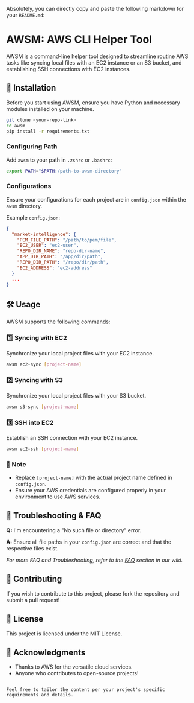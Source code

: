 Absolutely, you can directly copy and paste the following markdown for your `README.md`:


# AWSM: AWS CLI Helper Tool

AWSM is a command-line helper tool designed to streamline routine AWS tasks like syncing local files with an EC2 instance or an S3 bucket, and establishing SSH connections with EC2 instances.

## 🚀 Installation

Before you start using AWSM, ensure you have Python and necessary modules installed on your machine.

```bash
git clone <your-repo-link>
cd awsm
pip install -r requirements.txt
```

### Configuring Path

Add `awsm` to your path in `.zshrc` or `.bashrc`:

```bash
export PATH="$PATH:/path-to-awsm-directory"
```

### Configurations

Ensure your configurations for each project are in `config.json` within the `awsm` directory.

Example `config.json`:

```json
{
  "market-intelligence": {
    "PEM_FILE_PATH": "/path/to/pem/file",
    "EC2_USER": "ec2-user",
    "REPO_DIR_NAME": "repo-dir-name",
    "APP_DIR_PATH": "/app/dir/path",
    "REPO_DIR_PATH": "/repo/dir/path",
    "EC2_ADDRESS": "ec2-address"
  }
  ...
}
```

## 🛠 Usage

AWSM supports the following commands:

### 1️⃣ Syncing with EC2

Synchronize your local project files with your EC2 instance.

```bash
awsm ec2-sync [project-name]
```

### 2️⃣ Syncing with S3

Synchronize your local project files with your S3 bucket.

```bash
awsm s3-sync [project-name]
```

### 3️⃣ SSH into EC2

Establish an SSH connection with your EC2 instance.

```bash
awsm ec2-ssh [project-name]
```

### 📜 Note

- Replace `[project-name]` with the actual project name defined in `config.json`.
- Ensure your AWS credentials are configured properly in your environment to use AWS services.

## 🧐 Troubleshooting & FAQ

**Q:** I'm encountering a "No such file or directory" error.

**A:** Ensure all file paths in your `config.json` are correct and that the respective files exist.

_For more FAQ and Troubleshooting, refer to the [FAQ](link-to-faq-page) section in our wiki._

## 🙌 Contributing

If you wish to contribute to this project, please fork the repository and submit a pull request!

## 📜 License

This project is licensed under the MIT License.

## 🙏 Acknowledgments

- Thanks to AWS for the versatile cloud services.
- Anyone who contributes to open-source projects!
```

Feel free to tailor the content per your project's specific requirements and details.